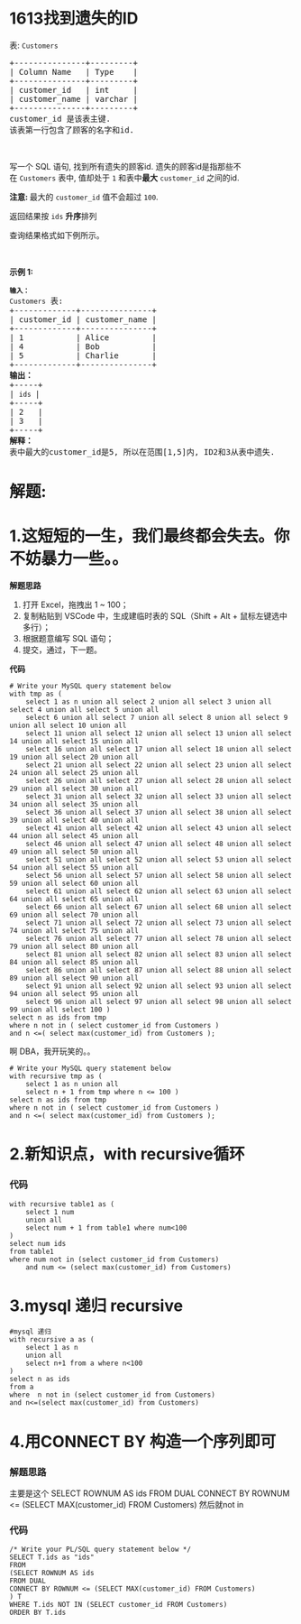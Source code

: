 # 1613找到遗失的ID
<p>表: <code>Customers</code></p>

<pre>
+---------------+---------+
| Column Name   | Type    |
+---------------+---------+
| customer_id   | int     |
| customer_name | varchar |
+---------------+---------+
customer_id 是该表主键.
该表第一行包含了顾客的名字和id.
</pre>

<p>&nbsp;</p>

<p>写一个 SQL 语句,&nbsp;找到所有遗失的顾客id.&nbsp;遗失的顾客id是指那些不在&nbsp;<code>Customers</code>&nbsp;表中,&nbsp;值却处于&nbsp;<code>1</code>&nbsp;和表中<strong>最大</strong>&nbsp;<code>customer_id</code>&nbsp;之间的id.</p>

<p><strong>注意:&nbsp;</strong>最大的&nbsp;<code>customer_id</code>&nbsp;值不会超过&nbsp;<code>100</code>.</p>

<p>返回结果按&nbsp;<code>ids</code> <strong>升序</strong>排列</p>

<p>查询结果格式如下例所示。</p>

<p>&nbsp;</p>

<p><strong>示例 1:</strong></p>

<pre>
<code><strong>输入：</strong>
Customers</code> 表:
+-------------+---------------+
| customer_id | customer_name |
+-------------+---------------+
| 1           | Alice         |
| 4           | Bob           |
| 5           | Charlie       |
+-------------+---------------+
<strong>输出：</strong>
+-----+
| <code>ids </code>|
+-----+
| 2   |
| 3   |
+-----+
<strong>解释：</strong>
表中最大的customer_id是5, 所以在范围[1,5]内, ID2和3从表中遗失.</pre>
































# 解题:
# 1.这短短的一生，我们最终都会失去。你不妨暴力一些。。
**解题思路**

1. 打开 Excel，拖拽出 1 ~ 100；
2. 复制粘贴到 VSCode 中，生成建临时表的 SQL（Shift + Alt + 鼠标左键选中多行）；
3. 根据题意编写 SQL 语句；
4. 提交，通过，下一题。

**代码**

```MySQL []
# Write your MySQL query statement below
with tmp as (
    select 1 as n union all select 2 union all select 3 union all select 4 union all select 5 union all
    select 6 union all select 7 union all select 8 union all select 9 union all select 10 union all
    select 11 union all select 12 union all select 13 union all select 14 union all select 15 union all
    select 16 union all select 17 union all select 18 union all select 19 union all select 20 union all
    select 21 union all select 22 union all select 23 union all select 24 union all select 25 union all
    select 26 union all select 27 union all select 28 union all select 29 union all select 30 union all
    select 31 union all select 32 union all select 33 union all select 34 union all select 35 union all
    select 36 union all select 37 union all select 38 union all select 39 union all select 40 union all
    select 41 union all select 42 union all select 43 union all select 44 union all select 45 union all
    select 46 union all select 47 union all select 48 union all select 49 union all select 50 union all
    select 51 union all select 52 union all select 53 union all select 54 union all select 55 union all
    select 56 union all select 57 union all select 58 union all select 59 union all select 60 union all
    select 61 union all select 62 union all select 63 union all select 64 union all select 65 union all
    select 66 union all select 67 union all select 68 union all select 69 union all select 70 union all
    select 71 union all select 72 union all select 73 union all select 74 union all select 75 union all
    select 76 union all select 77 union all select 78 union all select 79 union all select 80 union all
    select 81 union all select 82 union all select 83 union all select 84 union all select 85 union all
    select 86 union all select 87 union all select 88 union all select 89 union all select 90 union all
    select 91 union all select 92 union all select 93 union all select 94 union all select 95 union all
    select 96 union all select 97 union all select 98 union all select 99 union all select 100 )
select n as ids from tmp
where n not in ( select customer_id from Customers )
and n <=( select max(customer_id) from Customers );
```

啊 DBA，我开玩笑的。。

```MySQL []
# Write your MySQL query statement below
with recursive tmp as ( 
    select 1 as n union all 
    select n + 1 from tmp where n <= 100 )
select n as ids from tmp
where n not in ( select customer_id from Customers )
and n <=( select max(customer_id) from Customers );
```
# 2.新知识点，with recursive循环
### 代码

```mysql
with recursive table1 as (
    select 1 num
    union all
    select num + 1 from table1 where num<100
)
select num ids
from table1
where num not in (select customer_id from Customers) 
    and num <= (select max(customer_id) from Customers)
```
# 3.mysql 递归 recursive
```
#mysql 递归
with recursive a as (
    select 1 as n
    union all 
    select n+1 from a where n<100
)
select n as ids
from a 
where  n not in (select customer_id from Customers) 
and n<=(select max(customer_id) from Customers)
```

# 4.用CONNECT BY 构造一个序列即可
### 解题思路
主要是这个
SELECT ROWNUM AS ids FROM DUAL CONNECT BY ROWNUM <= (SELECT MAX(customer_id) FROM Customers)
然后就not in

### 代码

```oraclesql
/* Write your PL/SQL query statement below */
SELECT T.ids as "ids"
FROM
(SELECT ROWNUM AS ids 
FROM DUAL 
CONNECT BY ROWNUM <= (SELECT MAX(customer_id) FROM Customers)
) T
WHERE T.ids NOT IN (SELECT customer_id FROM Customers)
ORDER BY T.ids



```
